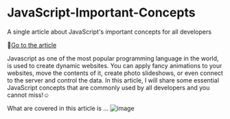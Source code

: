 # JavaScript-Important-Concepts
A single article about JavaScript's important concepts for all developers

📄<a href="https://yukiramu.github.io/JavaScript-Important-Concepts/" target="_blank">Go to the article</a>

Javascript as one of the most popular programming language in the world, is used to create dynamic websites. You can apply fancy animations to your websites, move the contents of it, create photo slideshows, or even connect to the server and control the data. In this article, I will share some essential JavaScript concepts that are commonly used by all developers and you cannot miss!☺

What are covered in this article is ...
![image](https://user-images.githubusercontent.com/76931326/109270859-87774200-77c3-11eb-80a0-06f828780390.png)
